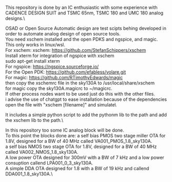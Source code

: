 This repository is done by an IC enthusiastic with some experience with CADENCE DESIGN SUIT and TSMC 65nm, TSMC 180 and UMC 180 analog designs.\


OSAD or Open Source Automatic design are test scipts behing developed in order to automate analog design of open source tools.\
You need xschem installed and the open PDKS and ngspice, and magic. This only works in linux/wsl.\
For xschem:
xschem: https://github.com/StefanSchippers/xschem \
Install xterm for integration of ngspice with xschem \
sudo apt-get install xterm \
For ngspice:
https://ngspice.sourceforge.io/ <br>
For the Open PDK:
https://github.com/efabless/volare.git <br>
For magic:
https://github.com/RTimothyEdwards/magic <br>
then copy the xschemrc file in the sky130A to /usr/local/share/xschem <br>
for magic copy the sky130A.magicrc to ~/magicrc. <br>
If other process nodes want to be used just do this with the other files. <br>
i advise the use of chatgpt to ease installation because of the dependencies\
open the file with "xschem [filename]" and simulate\

It includes a simple python script to add the pythonm lib to the path and add the xschem lib to the path.\

In this repository too some IC analog block will be done.\
To this point the blocks done are:
a self bias PMOS two stage miller OTA for 1.8V, designed for a BW of 40 MHz called VA001_PMOS_1.8_sky130A.\
a self bias NMOS two stage  OTA for 1.8V, designed for a BW of 40 MHz called VA002_NMOS_1.8_sky130A.\
A low power OTA designed for 300mV with a BW of 7 kHz and a low power consuption callend LPA001_0_3_sky130A.\
A simple DDA OTA designed for 1.8 with a BW of 19 kHz and callend DDA001_1.8_sky130A.\






